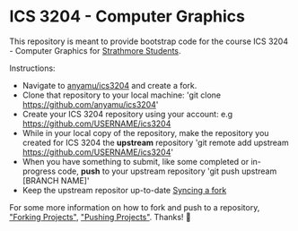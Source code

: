 # ICS 3204 - Computer Graphics

This repository is meant to provide bootstrap code for the course ICS 3204 - Computer Graphics for [Strathmore Students](http://www.strathmore.edu/en/).

Instructions:
* Navigate to [anyamu/ics3204](https://github.com/anyamu/ics3204) and create a fork.
* Clone that repository to your local machine: 'git clone https://github.com/anyamu/ics3204'
* Create your ICS 3204 repository using your account: e.g https://github.com/USERNAME/ics3204
* While in your local copy of the repository, make the repository you created for ICS 3204 the **upstream** repository
  'git remote add upstream https://github.com/USERNAME/ics3204'
* When you have something to submit, like some completed or in-progress code, **push** to your upstream repository
  'git push upstream [BRANCH NAME]'
* Keep the upstream repositor up-to-date
[Syncing a fork](https://help.github.com/articles/syncing-a-fork/)

For some more information on how to fork and push to a repository, ["Forking Projects"](http://guides.github.com/overviews/forking/), ["Pushing Projects"](https://help.github.com/articles/pushing-to-a-remote/). Thanks! :sparkling_heart:
